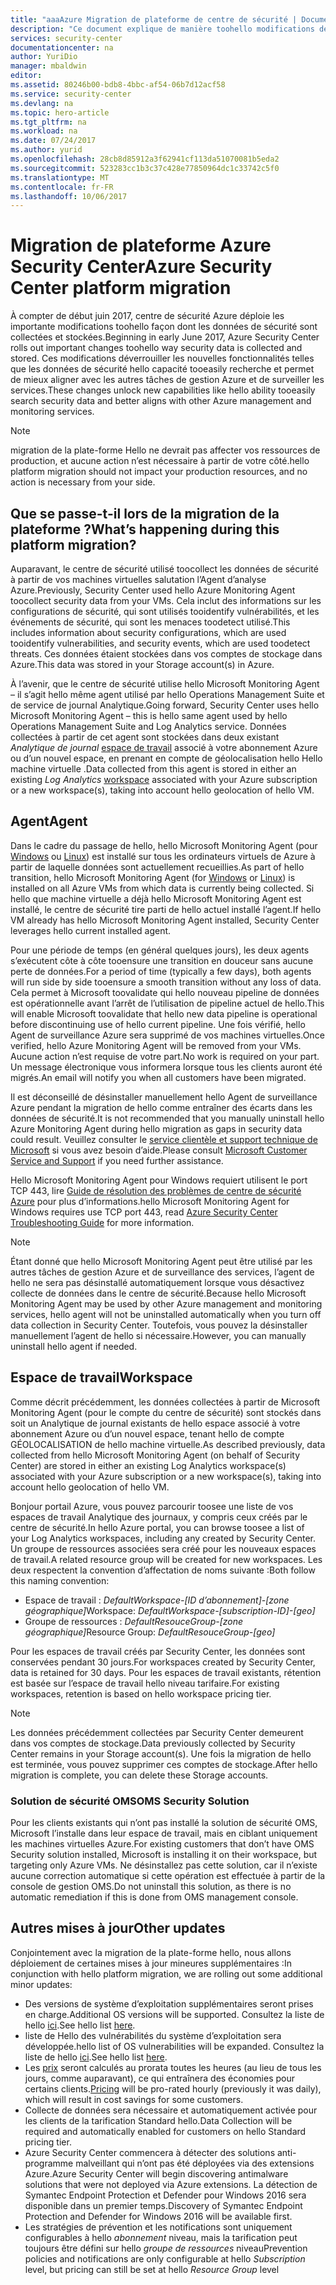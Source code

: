 ```yaml
---
title: "aaaAzure Migration de plateforme de centre de sécurité | Documents Microsoft"
description: "Ce document explique de manière toohello modifications des données de centre de sécurité Azure est collectée."
services: security-center
documentationcenter: na
author: YuriDio
manager: mbaldwin
editor: 
ms.assetid: 80246b00-bdb8-4bbc-af54-06b7d12acf58
ms.service: security-center
ms.devlang: na
ms.topic: hero-article
ms.tgt_pltfrm: na
ms.workload: na
ms.date: 07/24/2017
ms.author: yurid
ms.openlocfilehash: 28cb8d85912a3f62941cf113da51070081b5eda2
ms.sourcegitcommit: 523283cc1b3c37c428e77850964dc1c33742c5f0
ms.translationtype: MT
ms.contentlocale: fr-FR
ms.lasthandoff: 10/06/2017
---
```

# <a name="azure-security-center-platform-migration"></a><span data-ttu-id="55373-103">Migration de plateforme Azure Security Center</span><span class="sxs-lookup"><span data-stu-id="55373-103">Azure Security Center platform migration</span></span>

<span data-ttu-id="55373-104">À compter de début juin 2017, centre de sécurité Azure déploie les importante modifications toohello façon dont les données de sécurité sont collectées et stockées.</span><span class="sxs-lookup"><span data-stu-id="55373-104">Beginning in early June 2017, Azure Security Center rolls out important changes toohello way security data is collected and stored.</span></span>  <span data-ttu-id="55373-105">Ces modifications déverrouiller les nouvelles fonctionnalités telles que les données de sécurité hello capacité tooeasily recherche et permet de mieux aligner avec les autres tâches de gestion Azure et de surveiller les services.</span><span class="sxs-lookup"><span data-stu-id="55373-105">These changes unlock new capabilities like hello ability tooeasily search security data and better aligns with other Azure management and monitoring services.</span></span>

> [!NOTE]
> <span data-ttu-id="55373-106">migration de la plate-forme Hello ne devrait pas affecter vos ressources de production, et aucune action n’est nécessaire à partir de votre côté.</span><span class="sxs-lookup"><span data-stu-id="55373-106">hello platform migration should not impact your production resources, and no action is necessary from your side.</span></span>


## <a name="whats-happening-during-this-platform-migration"></a><span data-ttu-id="55373-107">Que se passe-t-il lors de la migration de la plateforme ?</span><span class="sxs-lookup"><span data-stu-id="55373-107">What’s happening during this platform migration?</span></span>

<span data-ttu-id="55373-108">Auparavant, le centre de sécurité utilisé toocollect les données de sécurité à partir de vos machines virtuelles salutation l’Agent d’analyse Azure.</span><span class="sxs-lookup"><span data-stu-id="55373-108">Previously, Security Center used hello Azure Monitoring Agent toocollect security data from your VMs.</span></span> <span data-ttu-id="55373-109">Cela inclut des informations sur les configurations de sécurité, qui sont utilisés tooidentify vulnérabilités, et les événements de sécurité, qui sont les menaces toodetect utilisé.</span><span class="sxs-lookup"><span data-stu-id="55373-109">This includes information about security configurations, which are used tooidentify vulnerabilities, and security events, which are used toodetect threats.</span></span> <span data-ttu-id="55373-110">Ces données étaient stockées dans vos comptes de stockage dans Azure.</span><span class="sxs-lookup"><span data-stu-id="55373-110">This data was stored in your Storage account(s) in Azure.</span></span>

<span data-ttu-id="55373-111">À l’avenir, que le centre de sécurité utilise hello Microsoft Monitoring Agent – il s’agit hello même agent utilisé par hello Operations Management Suite et de service de journal Analytique.</span><span class="sxs-lookup"><span data-stu-id="55373-111">Going forward, Security Center uses hello Microsoft Monitoring Agent – this is hello same agent used by hello Operations Management Suite and Log Analytics service.</span></span> <span data-ttu-id="55373-112">Données collectées à partir de cet agent sont stockées dans deux existant *Analytique de journal* [espace de travail](../log-analytics/log-analytics-manage-access.md) associé à votre abonnement Azure ou d’un nouvel espace, en prenant en compte de géolocalisation hello Hello machine virtuelle .</span><span class="sxs-lookup"><span data-stu-id="55373-112">Data collected from this agent is stored in either an existing *Log Analytics* [workspace](../log-analytics/log-analytics-manage-access.md) associated with your Azure subscription or a new workspace(s), taking into account hello geolocation of hello VM.</span></span>

## <a name="agent"></a><span data-ttu-id="55373-113">Agent</span><span class="sxs-lookup"><span data-stu-id="55373-113">Agent</span></span>

<span data-ttu-id="55373-114">Dans le cadre du passage de hello, hello Microsoft Monitoring Agent (pour [Windows](../log-analytics/log-analytics-windows-agents.md) ou [Linux](../log-analytics/log-analytics-linux-agents.md)) est installé sur tous les ordinateurs virtuels de Azure à partir de laquelle données sont actuellement recueillies.</span><span class="sxs-lookup"><span data-stu-id="55373-114">As part of hello transition, hello Microsoft Monitoring Agent (for [Windows](../log-analytics/log-analytics-windows-agents.md) or [Linux](../log-analytics/log-analytics-linux-agents.md)) is installed on all Azure VMs from which data is currently being collected.</span></span>  <span data-ttu-id="55373-115">Si hello que machine virtuelle a déjà hello Microsoft Monitoring Agent est installé, le centre de sécurité tire parti de hello actuel installé l’agent.</span><span class="sxs-lookup"><span data-stu-id="55373-115">If hello VM already has hello Microsoft Monitoring Agent installed, Security Center leverages hello current installed agent.</span></span>

<span data-ttu-id="55373-116">Pour une période de temps (en général quelques jours), les deux agents s’exécutent côte à côte tooensure une transition en douceur sans aucune perte de données.</span><span class="sxs-lookup"><span data-stu-id="55373-116">For a period of time (typically a few days), both agents will run side by side tooensure a smooth transition without any loss of data.</span></span> <span data-ttu-id="55373-117">Cela permet à Microsoft toovalidate qui hello nouveau pipeline de données est opérationnelle avant l’arrêt de l’utilisation de pipeline actuel de hello.</span><span class="sxs-lookup"><span data-stu-id="55373-117">This will enable Microsoft toovalidate that hello new data pipeline is operational before discontinuing use of hello current pipeline.</span></span> <span data-ttu-id="55373-118">Une fois vérifié, hello Agent de surveillance Azure sera supprimé de vos machines virtuelles.</span><span class="sxs-lookup"><span data-stu-id="55373-118">Once verified, hello Azure Monitoring Agent will be removed from your VMs.</span></span> <span data-ttu-id="55373-119">Aucune action n’est requise de votre part.</span><span class="sxs-lookup"><span data-stu-id="55373-119">No work is required on your part.</span></span> <span data-ttu-id="55373-120">Un message électronique vous informera lorsque tous les clients auront été migrés.</span><span class="sxs-lookup"><span data-stu-id="55373-120">An email will notify you when all customers have been migrated.</span></span>
 
<span data-ttu-id="55373-121">Il est déconseillé de désinstaller manuellement hello Agent de surveillance Azure pendant la migration de hello comme entraîner des écarts dans les données de sécurité.</span><span class="sxs-lookup"><span data-stu-id="55373-121">It is not recommended that you manually uninstall hello Azure Monitoring Agent during hello migration as gaps in security data could result.</span></span> <span data-ttu-id="55373-122">Veuillez consulter le [service clientèle et support technique de Microsoft](https://support.microsoft.com/contactus/) si vous avez besoin d’aide.</span><span class="sxs-lookup"><span data-stu-id="55373-122">Please consult [Microsoft Customer Service and Support](https://support.microsoft.com/contactus/) if you need further assistance.</span></span> 

<span data-ttu-id="55373-123">Hello Microsoft Monitoring Agent pour Windows requiert utilisent le port TCP 443, lire [Guide de résolution des problèmes de centre de sécurité Azure](security-center-troubleshooting-guide.md) pour plus d’informations.</span><span class="sxs-lookup"><span data-stu-id="55373-123">hello Microsoft Monitoring Agent for Windows requires use TCP port 443, read [Azure Security Center Troubleshooting Guide](security-center-troubleshooting-guide.md) for more information.</span></span>


> [!NOTE] 
> <span data-ttu-id="55373-124">Étant donné que hello Microsoft Monitoring Agent peut être utilisé par les autres tâches de gestion Azure et de surveillance des services, l’agent de hello ne sera pas désinstallé automatiquement lorsque vous désactivez collecte de données dans le centre de sécurité.</span><span class="sxs-lookup"><span data-stu-id="55373-124">Because hello Microsoft Monitoring Agent may be used by other Azure management and monitoring services, hello agent will not be uninstalled automatically when you turn off data collection in Security Center.</span></span> <span data-ttu-id="55373-125">Toutefois, vous pouvez la désinstaller manuellement l’agent de hello si nécessaire.</span><span class="sxs-lookup"><span data-stu-id="55373-125">However, you can manually uninstall hello agent if needed.</span></span>

## <a name="workspace"></a><span data-ttu-id="55373-126">Espace de travail</span><span class="sxs-lookup"><span data-stu-id="55373-126">Workspace</span></span>

<span data-ttu-id="55373-127">Comme décrit précédemment, les données collectées à partir de Microsoft Monitoring Agent (pour le compte du centre de sécurité) sont stockés dans soit un Analytique de journal existants de hello espace associé à votre abonnement Azure ou d’un nouvel espace, tenant hello de compte GÉOLOCALISATION de hello machine virtuelle.</span><span class="sxs-lookup"><span data-stu-id="55373-127">As described previously, data collected from hello Microsoft Monitoring Agent (on behalf of Security Center) are stored in either an existing Log Analytics workspace(s) associated with your Azure subscription or a new workspace(s), taking into account hello geolocation of hello VM.</span></span>

<span data-ttu-id="55373-128">Bonjour portail Azure, vous pouvez parcourir toosee une liste de vos espaces de travail Analytique des journaux, y compris ceux créés par le centre de sécurité.</span><span class="sxs-lookup"><span data-stu-id="55373-128">In hello Azure portal, you can browse toosee a list of your Log Analytics workspaces, including any created by Security Center.</span></span> <span data-ttu-id="55373-129">Un groupe de ressources associées sera créé pour les nouveaux espaces de travail.</span><span class="sxs-lookup"><span data-stu-id="55373-129">A related resource group will be created for new workspaces.</span></span> <span data-ttu-id="55373-130">Les deux respectent la convention d’affectation de noms suivante :</span><span class="sxs-lookup"><span data-stu-id="55373-130">Both follow this naming convention:</span></span>

- <span data-ttu-id="55373-131">Espace de travail : *DefaultWorkspace-[ID d’abonnement]-[zone géographique]*</span><span class="sxs-lookup"><span data-stu-id="55373-131">Workspace: *DefaultWorkspace-[subscription-ID]-[geo]*</span></span>
- <span data-ttu-id="55373-132">Groupe de ressources : *DefaultResouceGroup-[zone géographique]*</span><span class="sxs-lookup"><span data-stu-id="55373-132">Resource Group: *DefaultResouceGroup-[geo]*</span></span> 
 
<span data-ttu-id="55373-133">Pour les espaces de travail créés par Security Center, les données sont conservées pendant 30 jours.</span><span class="sxs-lookup"><span data-stu-id="55373-133">For workspaces created by Security Center, data is retained for 30 days.</span></span> <span data-ttu-id="55373-134">Pour les espaces de travail existants, rétention est basée sur l’espace de travail hello niveau tarifaire.</span><span class="sxs-lookup"><span data-stu-id="55373-134">For existing workspaces, retention is based on hello workspace pricing tier.</span></span>

> [!NOTE]
> <span data-ttu-id="55373-135">Les données précédemment collectées par Security Center demeurent dans vos comptes de stockage.</span><span class="sxs-lookup"><span data-stu-id="55373-135">Data previously collected by Security Center remains in your Storage account(s).</span></span> <span data-ttu-id="55373-136">Une fois la migration de hello est terminée, vous pouvez supprimer ces comptes de stockage.</span><span class="sxs-lookup"><span data-stu-id="55373-136">After hello migration is complete, you can delete these Storage accounts.</span></span>

### <a name="oms-security-solution"></a><span data-ttu-id="55373-137">Solution de sécurité OMS</span><span class="sxs-lookup"><span data-stu-id="55373-137">OMS Security Solution</span></span> 

<span data-ttu-id="55373-138">Pour les clients existants qui n’ont pas installé la solution de sécurité OMS, Microsoft l’installe dans leur espace de travail, mais en ciblant uniquement les machines virtuelles Azure.</span><span class="sxs-lookup"><span data-stu-id="55373-138">For existing customers that don’t have OMS Security solution installed, Microsoft is installing it on their workspace, but targeting only Azure VMs.</span></span> <span data-ttu-id="55373-139">Ne désinstallez pas cette solution, car il n’existe aucune correction automatique si cette opération est effectuée à partir de la console de gestion OMS.</span><span class="sxs-lookup"><span data-stu-id="55373-139">Do not uninstall this solution, as there is no automatic remediation if this is done from OMS management console.</span></span>


## <a name="other-updates"></a><span data-ttu-id="55373-140">Autres mises à jour</span><span class="sxs-lookup"><span data-stu-id="55373-140">Other updates</span></span>

<span data-ttu-id="55373-141">Conjointement avec la migration de la plate-forme hello, nous allons déploiement de certaines mises à jour mineures supplémentaires :</span><span class="sxs-lookup"><span data-stu-id="55373-141">In conjunction with hello platform migration, we are rolling out some additional minor updates:</span></span>

- <span data-ttu-id="55373-142">Des versions de système d’exploitation supplémentaires seront prises en charge.</span><span class="sxs-lookup"><span data-stu-id="55373-142">Additional OS versions will be supported.</span></span> <span data-ttu-id="55373-143">Consultez la liste de hello [ici](security-center-faq.md#virtual-machines).</span><span class="sxs-lookup"><span data-stu-id="55373-143">See hello list [here](security-center-faq.md#virtual-machines).</span></span>
- <span data-ttu-id="55373-144">liste de Hello des vulnérabilités du système d’exploitation sera développée.</span><span class="sxs-lookup"><span data-stu-id="55373-144">hello list of OS vulnerabilities will be expanded.</span></span> <span data-ttu-id="55373-145">Consultez la liste de hello [ici](https://gallery.technet.microsoft.com/Azure-Security-Center-a789e335).</span><span class="sxs-lookup"><span data-stu-id="55373-145">See hello list [here](https://gallery.technet.microsoft.com/Azure-Security-Center-a789e335).</span></span>
- <span data-ttu-id="55373-146">Les [prix](https://azure.microsoft.com/pricing/details/security-center/) seront calculés au prorata toutes les heures (au lieu de tous les jours, comme auparavant), ce qui entraînera des économies pour certains clients.</span><span class="sxs-lookup"><span data-stu-id="55373-146">[Pricing](https://azure.microsoft.com/pricing/details/security-center/) will be pro-rated hourly (previously it was daily), which will result in cost savings for some customers.</span></span>
- <span data-ttu-id="55373-147">Collecte de données sera nécessaire et automatiquement activée pour les clients de la tarification Standard hello.</span><span class="sxs-lookup"><span data-stu-id="55373-147">Data Collection will be required and automatically enabled for customers on hello Standard pricing tier.</span></span>
- <span data-ttu-id="55373-148">Azure Security Center commencera à détecter des solutions anti-programme malveillant qui n’ont pas été déployées via des extensions Azure.</span><span class="sxs-lookup"><span data-stu-id="55373-148">Azure Security Center will begin discovering antimalware solutions that were not deployed via Azure extensions.</span></span> <span data-ttu-id="55373-149">La détection de Symantec Endpoint Protection et Defender pour Windows 2016 sera disponible dans un premier temps.</span><span class="sxs-lookup"><span data-stu-id="55373-149">Discovery of Symantec Endpoint Protection and Defender for Windows 2016 will be available first.</span></span>
- <span data-ttu-id="55373-150">Les stratégies de prévention et les notifications sont uniquement configurables à hello *abonnement* niveau, mais la tarification peut toujours être défini sur hello *groupe de ressources* niveau</span><span class="sxs-lookup"><span data-stu-id="55373-150">Prevention policies and notifications are only configurable at hello *Subscription* level, but pricing can still be set at hello *Resource Group* level</span></span>

